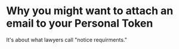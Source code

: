 # Why you might want to attach an email to your Personal Token

It's about what lawyers call "notice requirments."


